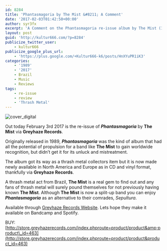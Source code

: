 ```yaml
---
id: 8284
title: 'Phantasmagoria by The Mist &#8211; A Comment'
date: '2017-02-03T01:42:50+00:00'
author: syr3fx
excerpt: 'A Comment on the Phantasmagoria re-issue album by The Mist (1989/2017).'
layout: post
guid: 'http://kultur666.com/?p=8284'
publicize_twitter_user:
    - kultur666
publicize_google_plus_url:
    - 'https://plus.google.com/+Kultur666-k6/posts/HnXYuPR1iK3'
categories:
    - '1989'
    - '2017'
    - Brazil
    - Music
    - Reviews
tags:
    - re-issue
    - review
    - 'Thrash Metal'
---
```


![cover_digital](http://localhost:8080/wp-content/uploads/2017/02/cover_digital.jpg)

Out today February 3rd 2017 is the re-issue of ***Phantasmagoria*** by **The Mist** via **Greyhaze Records**.

Originally released in 1989, ***Phantasmagoria*** was the kind of album that had all the potential of propulsion for a band like **The Mist** to gain worldwide recognition, but didn’t get it for its unluck and mistreatment.

The album got its way as a thrash metal collectors item but it is now made newly available in North America and Europe as in CD and vinyl format, thankfully via **Greyhaze Records**.

A thrash metal act from Brazil, **The Mist** is a real gem to find out and any fans of thrash metal will surely pound themselves for not previously having known **The Mist**. Although **The Mist** is now a split-up band you can enjoy ***Phantasmagoria*** as an alternative to their comrades, *Sepultura*.

Available through [Greyhaze Records Website](http://store.greyhazerecords.com/index.phproute=product/product&product_id=463). Lets hope they make it available on Bandcamp and Spotify.

BUY: [http://store.greyhazerecords.com/index.phproute=product/product&amp;product\_id=463](http://store.greyhazerecords.com/index.phproute=product/product&product_id=463)